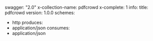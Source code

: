 swagger: "2.0"
x-collection-name: pdfcrowd
x-complete: 1
info:
  title: pdfcrowd
  version: 1.0.0
schemes:
- http
produces:
- application/json
consumes:
- application/json